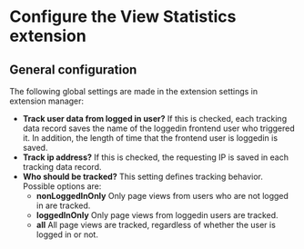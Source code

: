# Configure the View Statistics extension

## General configuration

The following global settings are made in the extension settings in extension manager:

*   **Track user data from logged in user?**
    If this is checked, each tracking data record saves the name of the loggedin frontend user who triggered it. In addition, the length of time that the frontend user is loggedin is saved.
*   **Track ip address?**
    If this is checked, the requesting IP is saved in each tracking data record.
*   **Who should be tracked?**
    This setting defines tracking behavior. Possible options are:
    *   **nonLoggedInOnly**
        Only page views from users who are not logged in are tracked.
    *   **loggedInOnly**
        Only page views from loggedin users are tracked.
    *   **all**
        All page views are tracked, regardless of whether the user is logged in or not.
